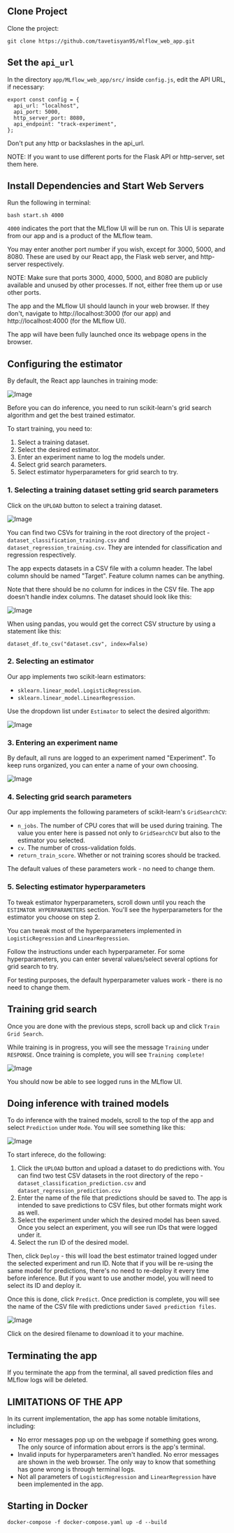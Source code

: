 ## Clone Project

Clone the project:

`git clone https://github.com/tavetisyan95/mlflow_web_app.git`


## Set the `api_url`

In the directory `app/MLflow_web_app/src/` inside `config.js`, edit the API URL, if necessary:

```
export const config = {
  api_url: "localhost",
  api_port: 5000,
  http_server_port: 8080,
  api_endpoint: "track-experiment",
};
```

Don't put any http or backslashes in the api_url.

NOTE: If you want to use different ports for the Flask API or http-server, set them here.


## Install Dependencies and Start Web Servers

Run the following in terminal:

`bash start.sh 4000`

`4000` indicates the port that the MLflow UI will be run on. This UI is separate from our app and is a product of the MLflow team.

You may enter another port number if you wish, except for 3000, 5000, and 8080. These are used by our React app, the Flask web server, and http-server respectively.

NOTE: Make sure that ports 3000, 4000, 5000, and 8080 are publicly available and unused by other processes. If not, either free them up or use other ports.

The app and the MLflow UI should launch in your web browser. If they don't, navigate to http://localhost:3000 (for our app) and http://localhost:4000 (for the MLflow UI).

The app will have been fully launched once its webpage opens in the browser.


## Configuring the estimator

By default, the React app launches in training mode:

![Image](images/app-launch-mode.jpg)

Before you can do inference, you need to run scikit-learn's grid search algorithm and get the best trained estimator.

To start training, you need to:

1. Select a training dataset.
2. Select the desired estimator.
3. Enter an experiment name to log the models under.
4. Select grid search parameters.
5. Select estimator hyperparameters for grid search to try.


### 1. Selecting a training dataset setting grid search parameters

Click on the `UPLOAD` button to select a training dataset.

![Image](images/choose-file.jpg)

You can find two CSVs for training in the root directory of the project - `dataset_classification_training.csv` and `dataset_regression_training.csv`. They are intended for classification and regression respectively.

The app expects datasets in a CSV file with a column header. The label column should be named "Target". Feature column names can be anything.

Note that there should be no column for indices in the CSV file. The app doesn't handle index columns. The dataset should look like this:

![Image](images/dataset_example.jpg)

When using pandas, you would get the correct CSV structure by using a statement like this:

`dataset_df.to_csv("dataset.csv", index=False)`

### 2. Selecting an estimator

Our app implements two scikit-learn estimators:

- `sklearn.linear_model.LogisticRegression`.
- `sklearn.linear_model.LinearRegression`.

Use the dropdown list under `Estimator` to select the desired algorithm:

![Image](images/choose-estimator.jpg)


### 3. Entering an experiment name

By default, all runs are logged to an experiment named "Experiment". To keep runs organized, you can enter a name of your own choosing.

![Image](images/enter-experiment-name.jpg)

### 4. Selecting grid search parameters

Our app implements the following parameters of scikit-learn's `GridSearchCV`:

- `n_jobs`. The number of CPU cores that will be used during training. The value you enter here is passed not only to `GridSearchCV` but also to the estimator you selected.
- `cv`. The number of cross-validation folds.
- `return_train_score`. Whether or not training scores should be tracked.

The default values of these parameters work - no need to change them.

### 5. Selecting estimator hyperparameters

To tweak estimator hyperparameters, scroll down until you reach the `ESTIMATOR HYPERPARAMETERS` section. You'll see the hyperparameters for the estimator you choose on step 2.

You can tweak most of the hyperparameters implemented in `LogisticRegression` and `LinearRegression`.

Follow the instructions under each hyperparameter. For some hyperparameters, you can enter several values/select several options for grid search to try.

For testing purposes, the default hyperparameter values work - there is no need to change them.

## Training grid search

Once you are done with the previous steps, scroll back up and click `Train Grid Search`.

While training is in progress, you will see the message `Training` under `RESPONSE`. Once training is complete, you will see `Training complete!`

![Image](images/training-complete.jpg)

You should now be able to see logged runs in the MLflow UI.


## Doing inference with trained models

To do inference with the trained models, scroll to the top of the app and select `Prediction` under `Mode`. You will see something like this:

![Image](images/prediction-ui.jpg)

To start inferece, do the following:

1. Click the `UPLOAD` button and upload a dataset to do predictions with. You can find two test CSV datasets in the root directory of the repo - `dataset_classification_prediction.csv` and `dataset_regression_prediction.csv`
2. Enter the name of the file that predictions should be saved to. The app is intended to save predictions to CSV files, but other formats might work as well.
3. Select the experiment under which the desired model has been saved. Once you select an experiment, you will see run IDs that were logged under it.
4. Select the run ID of the desired model. 


Then, click `Deploy` - this will load the best estimator trained logged under the selected experiment and run ID. Note that if you will be re-using the same model for predictions, there's no need to re-deploy it every time before inference. But if you want to use another model, you will need to select its ID and deploy it.

Once this is done, click `Predict`. Once prediction is complete, you will see the name of the CSV file with predictions under `Saved prediction files`.

![Image](images/saved-prediction-files.jpg)

Click on the desired filename to download it to your machine.

## Terminating the app

If you terminate the app from the terminal, all saved prediction files and MLflow logs will be deleted.

## LIMITATIONS OF THE APP

In its current implementation, the app has some notable limitations, including:

- No error messages pop up on the webpage if something goes wrong. The only source of information about errors is the app's terminal.
- Invalid inputs for hyperparameters aren't handled. No error messages are shown in the web browser. The only way to know that something has gone wrong is through terminal logs.
- Not all parameters of `LogisticRegression` and `LinearRegression` have been implemented in the app.

## Starting in Docker
```docker-compose -f docker-compose.yaml up -d --build```